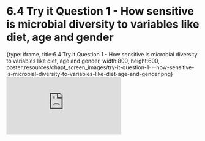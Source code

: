 # 6.4 Try it Question 1 - How sensitive is microbial diversity to variables like diet, age and gender
 
{type: iframe, title:6.4 Try it Question 1 - How sensitive is microbial diversity to variables like diet, age and gender, width:800, height:600, poster:resources/chapt_screen_images/try-it-question-1---how-sensitive-is-microbial-diversity-to-variables-like-diet-age-and-gender.png}
![](https://sayumiyork.github.io/miniCURE-16S_Test/try-it-question-1---how-sensitive-is-microbial-diversity-to-variables-like-diet-age-and-gender.html)
 

 
